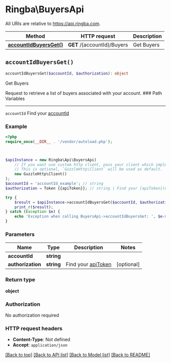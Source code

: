 # Ringba\BuyersApi

All URIs are relative to https://api.ringba.com.

Method | HTTP request | Description
------------- | ------------- | -------------
[**accountIdBuyersGet()**](BuyersApi.md#accountIdBuyersGet) | **GET** /{accountId}/Buyers | Get Buyers


## `accountIdBuyersGet()`

```php
accountIdBuyersGet($accountId, $authorization): object
```

Get Buyers

Request to retrieve a list of buyers associated with your account.  ### Path Variables <hr>  ``accountId`` Find your [accountId](#get-your-account-information) <br>

### Example

```php
<?php
require_once(__DIR__ . '/vendor/autoload.php');



$apiInstance = new Ringba\Api\BuyersApi(
    // If you want use custom http client, pass your client which implements `GuzzleHttp\ClientInterface`.
    // This is optional, `GuzzleHttp\Client` will be used as default.
    new GuzzleHttp\Client()
);
$accountId = 'accountId_example'; // string
$authorization = Token {{apiToken}}; // string | Find your [apiToken](#get-or-create-api-token)

try {
    $result = $apiInstance->accountIdBuyersGet($accountId, $authorization);
    print_r($result);
} catch (Exception $e) {
    echo 'Exception when calling BuyersApi->accountIdBuyersGet: ', $e->getMessage(), PHP_EOL;
}
```

### Parameters

Name | Type | Description  | Notes
------------- | ------------- | ------------- | -------------
 **accountId** | **string**|  |
 **authorization** | **string**| Find your [apiToken](#get-or-create-api-token) | [optional]

### Return type

**object**

### Authorization

No authorization required

### HTTP request headers

- **Content-Type**: Not defined
- **Accept**: `application/json`

[[Back to top]](#) [[Back to API list]](../../README.md#endpoints)
[[Back to Model list]](../../README.md#models)
[[Back to README]](../../README.md)
